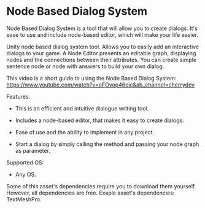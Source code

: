 # Node Based Dialog System
Node Based Dialog System is a tool that will allow you to create dialogs. It's ease to use and include node-based editor, which will make your life easier.

Unity node based dialog system tool. Allows you to easily add an interactive dialogs to your game. A Node Editor presents an editable graph, displaying nodes and the connections between their attributes. You can create simple sentence node or node with answers to build your own dialog.

This video is a short guide to using the Node Based Dialog System: https://www.youtube.com/watch?v=oFOvop46eic&ab_channel=cherrydev

Features:
- This is an efficient and intuitive dialogue writing tool.

- Includes a node-based editor, that makes it easy to create dialogs.

- Ease of use and the ability to implement in any project.

- Start a dialog by simply calling the method and passing your node graph as parameter.

Supported OS:
- Any OS.

Some of this asset's dependencies require you to download them yourself. However, all dependencies are free. Exaple asset's dependencies: TextMeshPro.
